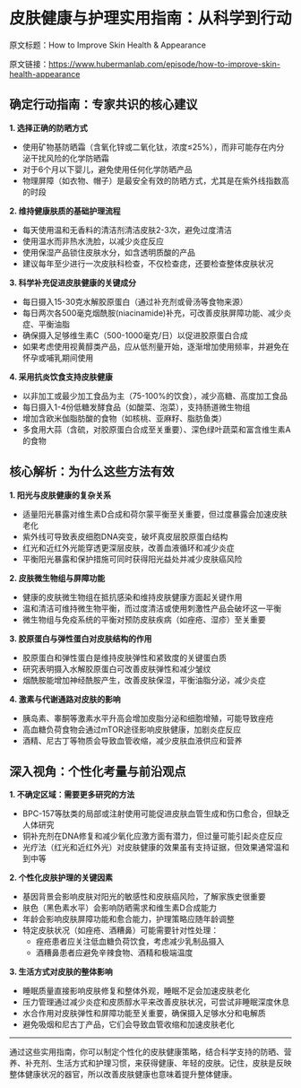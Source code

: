 # 皮肤健康与护理实用指南：从科学到行动

原文标题：How to Improve Skin Health & Appearance

原文链接：https://www.hubermanlab.com/episode/how-to-improve-skin-health-appearance

## 确定行动指南：专家共识的核心建议

**1. 选择正确的防晒方式**
- 使用矿物基防晒霜（含氧化锌或二氧化钛，浓度≤25%），而非可能存在内分泌干扰风险的化学防晒霜
- 对于6个月以下婴儿，避免使用任何化学防晒产品
- 物理屏障（如衣物、帽子）是最安全有效的防晒方式，尤其是在紫外线指数高的时段

**2. 维持健康肤质的基础护理流程**
- 每天使用温和无香料的清洁剂清洁皮肤2-3次，避免过度清洁
- 使用温水而非热水洗脸，以减少炎症反应
- 使用保湿产品锁住皮肤水分，如含透明质酸的产品
- 建议每年至少进行一次皮肤科检查，不仅检查痣，还要检查整体皮肤状况

**3. 科学补充促进皮肤健康的关键成分**
- 每日摄入15-30克水解胶原蛋白（通过补充剂或骨汤等食物来源）
- 每日两次各500毫克烟酰胺(niacinamide)补充，可改善皮肤屏障功能、减少炎症、平衡油脂
- 确保摄入足够维生素C（500-1000毫克/日）以促进胶原蛋白合成
- 如果考虑使用视黄醇类产品，应从低剂量开始，逐渐增加使用频率，并避免在怀孕或哺乳期间使用

**4. 采用抗炎饮食支持皮肤健康**
- 以非加工或最少加工食品为主（75-100%的饮食），减少高糖、高度加工食品
- 每日摄入1-4份低糖发酵食品（如酸菜、泡菜），支持肠道微生物组
- 增加含欧米伽脂肪酸的食物（如核桃、亚麻籽、脂肪鱼类）
- 多食用大蒜（含硫，对胶原蛋白合成至关重要）、深色绿叶蔬菜和富含维生素A的食物

## 核心解析：为什么这些方法有效

**1. 阳光与皮肤健康的复杂关系**
- 适量阳光暴露对维生素D合成和荷尔蒙平衡至关重要，但过度暴露会加速皮肤老化
- 紫外线可导致表皮细胞DNA突变，破坏真皮层胶原蛋白结构
- 红光和近红外光能穿透更深层皮肤，改善血液循环和减少炎症
- 平衡阳光暴露和保护措施可同时获得阳光益处并减少皮肤癌风险

**2. 皮肤微生物组与屏障功能**
- 健康的皮肤微生物组在抵抗感染和维持皮肤健康方面起关键作用
- 温和清洁可维持微生物平衡，而过度清洁或使用刺激性产品会破坏这一平衡
- 微生物组与免疫系统的平衡对预防皮肤疾病（如痤疮、湿疹）至关重要

**3. 胶原蛋白与弹性蛋白对皮肤结构的作用**
- 胶原蛋白和弹性蛋白是维持皮肤弹性和紧致度的关键蛋白质
- 研究表明摄入水解胶原蛋白可改善皮肤弹性和减少皱纹
- 烟酰胺能增加神经酰胺产生，改善皮肤保湿，平衡油脂分泌，减少炎症

**4. 激素与代谢通路对皮肤的影响**
- 胰岛素、睾酮等激素水平升高会增加皮脂分泌和细胞增殖，可能导致痤疮
- 高血糖负荷食物会通过mTOR途径影响皮肤健康，加剧炎症反应
- 酒精、尼古丁等物质会导致血管收缩，减少皮肤血液供应和营养

## 深入视角：个性化考量与前沿观点

**1. 不确定区域：需要更多研究的方法**
- BPC-157等肽类的局部或注射使用可能促进皮肤血管生成和伤口愈合，但缺乏人体研究
- 铜补充剂在DNA修复和减少氧化应激方面有潜力，但过量可能引起炎症反应
- 光疗法（红光和近红外光）对皮肤健康的效果虽有支持证据，但效果通常温和到中等

**2. 个性化皮肤护理的关键因素**
- 基因背景会影响皮肤对阳光的敏感性和皮肤癌风险，了解家族史很重要
- 肤色（黑色素水平）会影响防晒需求和维生素D合成能力
- 年龄会影响皮肤屏障功能和愈合能力，护理策略应随年龄调整
- 特定皮肤状况（如痤疮、酒糟鼻）可能需要针对性处理：
  * 痤疮患者应关注低血糖负荷饮食，考虑减少乳制品摄入
  * 酒糟鼻患者应避免辛辣食物、酒精和极端温度

**3. 生活方式对皮肤的整体影响**
- 睡眠质量直接影响皮肤修复和整体外观，睡眠不足会加速皮肤老化
- 压力管理通过减少炎症和皮质醇水平来改善皮肤状况，可尝试非睡眠深度休息
- 水合作用对皮肤弹性和屏障功能至关重要，确保摄入足够水分和电解质
- 避免吸烟和尼古丁产品，它们会导致血管收缩和加速皮肤老化

---

通过这些实用指南，你可以制定个性化的皮肤健康策略，结合科学支持的防晒、营养、补充剂、生活方式和护理习惯，来获得健康、年轻的皮肤。记住，皮肤是反映整体健康状况的器官，所以改善皮肤健康也意味着提升整体健康。
